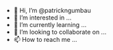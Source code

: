- 👋 Hi, I’m @patrickngumbau
- 👀 I’m interested in ...
- 🌱 I’m currently learning ...
- 💞️ I’m looking to collaborate on ...
- 📫 How to reach me ...

<!---
patrickngumbau/patrickngumbau is a ✨ special ✨ repository because its `README.md` (this file) appears on your GitHub profile.
You can click the Preview link to take a look at your changes.
--->
